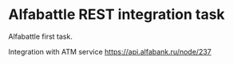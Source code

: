 # Alfabattle REST integration task
Alfabattle first task.

Integration with ATM service https://api.alfabank.ru/node/237
